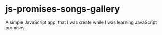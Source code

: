 # js-promises-songs-gallery
A simple JavaScript app, that I was create while I was learning JavaScript promises.
